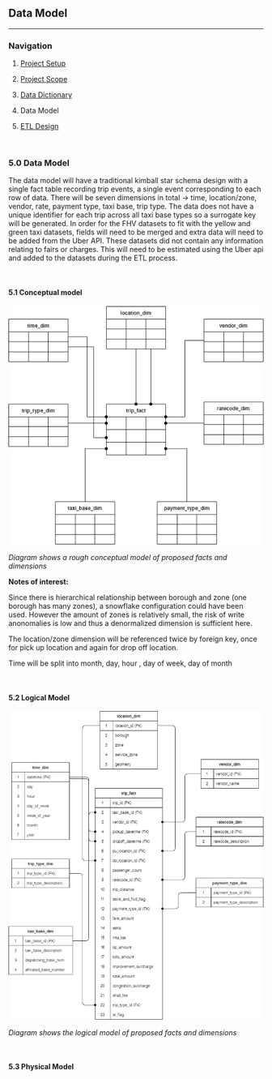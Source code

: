 ## Data Model

-----------------------

### Navigation

1. [Project Setup](../README.md)

2. [Project Scope](ProjectScope.md) 

3. [Data Dictionary](DataDictionary.md)

4. Data Model

5. [ETL Design](ETLDesign.md) 

<br>

### 5.0 Data Model

<p>The data model will have a traditional kimball star schema design with a single fact table recording trip events, a single event corresponding to each row of data. There will be seven dimensions in total -> time, location/zone, vendor, rate, payment type, taxi base, trip type. The data does not have a unique identifier for each trip across all taxi base types so a surrogate key will be generated. In order for the FHV datasets to fit with the yellow and green taxi datasets, fields will need to be merged and extra data will need to be added from the Uber API. These datasets did not contain any information relating to fairs or charges. This will need to be estimated using the Uber api and added to the datasets during the ETL process.</p>

<br>

#### 5.1 Conceptual model

![Conceptual Model](../images/conceptual_model.png)

*Diagram shows a rough conceptual model of proposed facts and dimensions*


**Notes of interest:**

<p>Since there is hierarchical relationship between borough and zone (one borough has many zones), a snowflake configuration could have been used. However the amount of zones is relatively small, the risk of write anonomalies is low and thus a denormalized dimension is sufficient here.</p>

<p>The location/zone dimension will be referenced twice by foreign key, once for pick up location and again for drop off location.</p> 

<p>Time will be split into month, day, hour , day of week, day of month</p>

<br>

#### 5.2 Logical Model

![Conceptual Model](../images/logical_model.png)

*Diagram shows the logical model of proposed facts and dimensions*

<br>

#### 5.3 Physical Model


